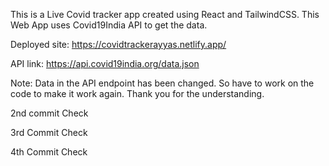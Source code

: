 This is a Live Covid tracker app created using React and TailwindCSS. This Web App uses Covid19India API to get the data. 

Deployed site: https://covidtrackerayyas.netlify.app/

API link: https://api.covid19india.org/data.json 

Note: Data in the API endpoint has been changed. So have to work on the code to make it work again. Thank you for the understanding. 

2nd commit Check

3rd Commit Check

4th Commit Check 


